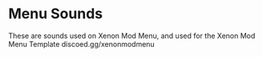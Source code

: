 # Menu Sounds
These are sounds used on Xenon Mod Menu, and used for the Xenon Mod Menu Template
discoed.gg/xenonmodmenu
